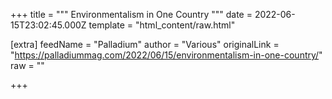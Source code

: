 
+++
title = """
Environmentalism in One Country
"""
date = 2022-06-15T23:02:45.000Z
template = "html_content/raw.html"

[extra]
feedName = "Palladium"
author = "Various"
originalLink = "https://palladiummag.com/2022/06/15/environmentalism-in-one-country/"
raw = ""

+++

